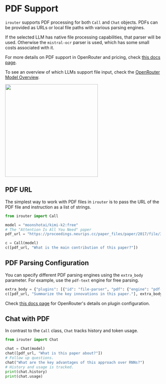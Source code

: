 # PDF Support

`irouter` supports PDF processing for both `Call` and `Chat` objects. PDFs can be provided as URLs or local file paths with various parsing engines.

If the selected LLM has native file processing capabilities, that parser will be used. Otherwise the `mistral-ocr` parser is used, which has some small costs associated with it.

For more details on PDF support in OpenRouter and pricing, check [this docs page](https://openrouter.ai/docs/features/images-and-pdfs#pdf-support).

To see an overview of which LLMs support file input, check the [OpenRouter Model Overview](https://openrouter.ai/models?fmt=cards&input_modalities=audio%2Cfile).

<img src="https://nlp.seas.harvard.edu/images/the-annotated-transformer_0_0.png" width="300"/>

## PDF URL

The simplest way to work with PDF files in `irouter` is to pass the URL of the PDF file and instruction as a list of strings.

```python
from irouter import Call

model = "moonshotai/kimi-k2:free"
# The "Attention Is All You Need" paper
pdf_url = "https://proceedings.neurips.cc/paper_files/paper/2017/file/3f5ee243547dee91fbd053c1c4a845aa-Paper.pdf"

c = Call(model)
c([pdf_url, "What is the main contribution of this paper?"])
```

## PDF Parsing Configuration

You can specify different PDF parsing engines using the `extra_body` parameter. For example, use the `pdf-text` engine for free parsing.

```python
extra_body = {"plugins": [{"id": "file-parser", "pdf": {"engine": "pdf-text"}}]}
c([pdf_url, "Summarize the key innovations in this paper."], extra_body=extra_body)
```

Check [this docs page](https://openrouter.ai/docs/features/multimodal/pdfs#plugin-configuration) for OpenRouter's details on plugin configuration.

## Chat with PDF

In contrast to the `Call` class, `Chat` tracks history and token usage.

```python
from irouter import Chat

chat = Chat(model)
chat([pdf_url, "What is this paper about?"])
# Follow up questions.
chat("What are the key advantages of this approach over RNNs?")
# History and usage is tracked.
print(chat.history)
print(chat.usage)
```